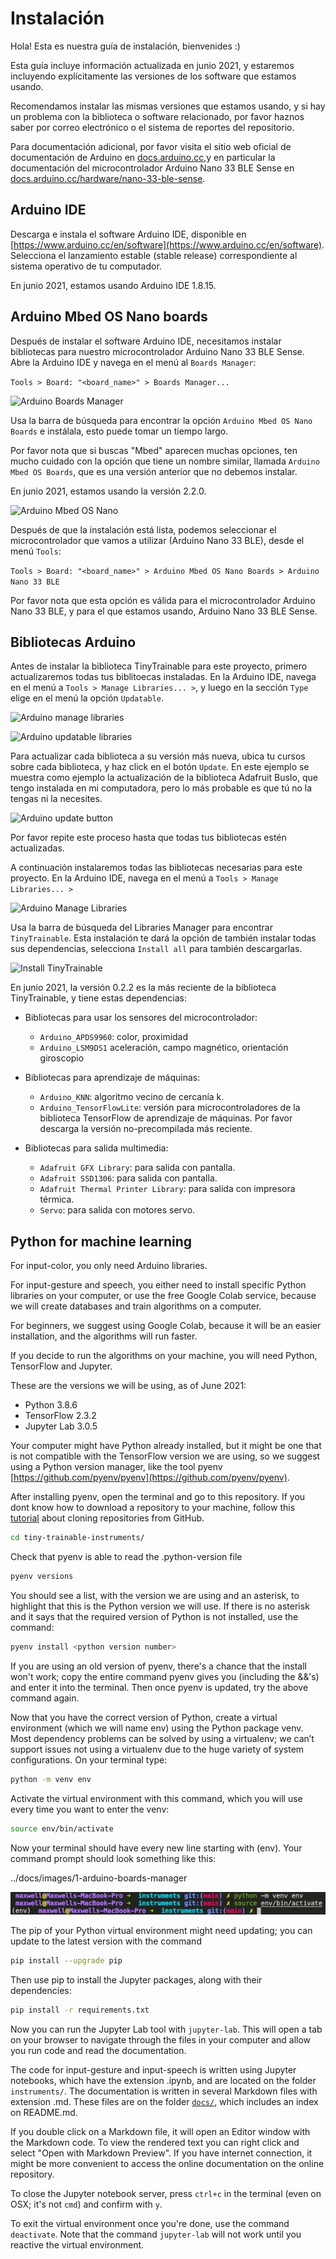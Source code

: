 # Instalación

Hola! Esta es nuestra guía de instalación, bienvenides :)

Esta guía incluye información actualizada en junio 2021, y estaremos incluyendo explícitamente las versiones de los software que estamos usando.

Recomendamos instalar las mismas versiones que estamos usando, y si hay un problema con la biblioteca o software relacionado, por favor haznos saber por correo electrónico o el sistema de reportes del repositorio.

Para documentación adicional, por favor visita el sitio web oficial de documentación de Arduino en [docs.arduino.cc](https://docs.arduino.cc]),y en particular la documentación del microcontrolador Arduino Nano 33 BLE Sense en [docs.arduino.cc/hardware/nano-33-ble-sense](https://docs.arduino.cc/hardware/nano-33-ble-sense).

## Arduino IDE

Descarga e instala el software Arduino IDE, disponible en [https://www.arduino.cc/en/software](https://www.arduino.cc/en/software). Selecciona el lanzamiento estable (stable release) correspondiente al sistema operativo de tu computador.

En junio 2021, estamos usando Arduino IDE 1.8.15.

## Arduino Mbed OS Nano boards

Después de instalar el software Arduino IDE, necesitamos instalar bibliotecas para nuestro microcontrolador Arduino Nano 33 BLE Sense. Abre la Arduino IDE y navega en el menú al `Boards Manager`:

```Tools > Board: "<board_name>" > Boards Manager...```

![Arduino Boards Manager](../docs/images/1-arduino-boards-manager.jpg "Arduino Boards Manager")

Usa la barra de búsqueda para encontrar la opción `Arduino Mbed OS Nano Boards` e instálala, esto puede tomar un tiempo largo.

Por favor nota que si buscas "Mbed" aparecen muchas opciones, ten mucho cuidado con la opción que tiene un nombre similar, llamada `Arduino Mbed OS Boards`, que es una versión anterior que no debemos instalar.

En junio 2021, estamos usando la versión 2.2.0.

![Arduino Mbed OS Nano](../docs/images/1-arduino-mbed-os-nano.jpg "Arduino Mbed OS Nano")

Después de que la instalación está lista, podemos seleccionar el microcontrolador que vamos a utilizar (Arduino Nano 33 BLE), desde el menú `Tools`:

```Tools > Board: "<board_name>" > Arduino Mbed OS Nano Boards > Arduino Nano 33 BLE```

Por favor nota que esta opción es válida para el microcontrolador Arduino Nano 33 BLE, y para el que estamos usando, Arduino Nano 33 BLE Sense.

## Bibliotecas Arduino

Antes de instalar la biblioteca TinyTrainable para este proyecto, primero actualizaremos todas tus biblitoecas instaladas. En la Arduino IDE, navega en el menú a `Tools > Manage Libraries... >`, y luego en la sección `Type` elige en el menú la opción `Updatable`.

![Arduino manage libraries](../docs/images/1-arduino-manage-libraries.jpg "Arduino manage libraries")

![Arduino updatable libraries](../docs/images/1-arduino-updatable-libraries.jpg "Arduino updatable libraries")

Para actualizar cada biblioteca a su versión más nueva, ubica tu cursos sobre cada biblioteca, y haz click en el botón `Update`. En este ejemplo se muestra como ejemplo la actualización de la biblioteca Adafruit BusIo, que tengo instalada en mi computadora, pero lo más probable es que tú no la tengas ni la necesites.

![Arduino update button](../docs/images/1-arduino-update-button.jpg "Arduino update button")

Por favor repite este proceso hasta que todas tus bibliotecas estén actualizadas.

A continuación instalaremos todas las bibliotecas necesarias para este proyecto. En la Arduino IDE, navega en el menú a `Tools > Manage Libraries... >`

![Arduino Manage Libraries](../docs/images/1-arduino-manage-libraries.jpg "Arduino Manage Libraries")

Usa la barra de búsqueda del Libraries Manager para encontrar `TinyTrainable`. Esta instalación te dará la opción de también instalar todas sus dependencias, selecciona `Install all` para también descargarlas.

![Install TinyTrainable](../docs/images/1-install-tinytrainable.jpg "Install TinyTrainable")

En junio 2021, la versión 0.2.2 es la más reciente de la biblioteca TinyTrainable, y tiene estas dependencias:

* Bibliotecas para usar los sensores del microcontrolador:
  * `Arduino_APDS9960`: color, proximidad
  * `Arduino_LSM9DS1` aceleración, campo magnético, orientación giroscopio

* Bibliotecas para aprendizaje de máquinas:
  * `Arduino_KNN`: algoritmo vecino de cercanía k.
  * `Arduino_TensorFlowLite`: versión para microcontroladores de la biblioteca TensorFlow de aprendizaje de máquinas. Por favor descarga la versión no-precompilada más reciente.

* Bibliotecas para salida multimedia:
  * `Adafruit GFX Library`: para salida con pantalla.
  * `Adafruit SSD1306`: para salida con pantalla.
  * `Adafruit Thermal Printer Library`: para salida con impresora térmica.
  * `Servo`: para salida con motores servo.

## Python for machine learning

For input-color, you only need Arduino libraries.

For input-gesture and speech, you either need to install specific Python libraries on your computer, or use the free Google Colab service, because we will create databases and train algorithms on a computer.

For beginners, we suggest using Google Colab, because it will be an easier installation, and the algorithms will run faster.

If you decide to run the algorithms on your machine, you will need Python, TensorFlow and Jupyter.

These are the versions we will be using, as of June 2021:

* Python 3.8.6
* TensorFlow 2.3.2
* Jupyter Lab 3.0.5

Your computer might have Python already installed, but it might be one that is not compatible with the TensorFlow version we are using, so we suggest using a Python version manager, like the tool pyenv [https://github.com/pyenv/pyenv](https://github.com/pyenv/pyenv).

After installing pyenv, open the terminal and go to this repository. If you dont know how to download a repository to your machine, follow this [tutorial](https://docs.github.com/en/github/creating-cloning-and-archiving-repositories/cloning-a-repository-from-github/cloning-a-repository) about cloning repositories from GitHub.

```bash
cd tiny-trainable-instruments/
```

Check that pyenv is able to read the .python-version file

```bash
pyenv versions
```

You should see a list, with the version we are using and an asterisk, to highlight that this is the Python version we will use. If there is no asterisk and it says that the required version of Python is not installed, use the command:

```bash
pyenv install <python version number>
```

If you are using an old version of pyenv, there's a chance that the install won't work; copy the entire command pyenv gives you (including the &&'s) and enter it into the terminal. Then once pyenv is updated, try the above command again.

Now that you have the correct version of Python, create a virtual environment (which we will name env) using the Python package venv. Most dependency problems can be solved by using a virtualenv; we can’t support issues not using a virtualenv due to the huge variety of system configurations. On your terminal type:

```bash
python -m venv env
```

Activate the virtual environment with this command, which you will use every time you want to enter the venv:

```bash
source env/bin/activate
```

Now your terminal should have every new line starting with (env). Your command prompt should look something like this:

../docs/images/1-arduino-boards-manager

![Virtual environment command prompt](../docs/images/1-venv-activation.jpg "Activating virtual environment")

The pip of your Python virtual environment might need updating; you can update to the latest version with the command

```bash
pip install --upgrade pip
```

Then use pip to install the Jupyter packages, along with their dependencies:

```bash
pip install -r requirements.txt
```

Now you can run the Jupyter Lab tool with `jupyter-lab`. This will open a tab on your browser to navigate through the files in your computer and allow you run code and read the documentation.

The code for input-gesture and input-speech is written using Jupyter notebooks, which have the extension .ipynb, and are located on the folder `instruments/`. The documentation is written in several Markdown files with extension .md. These files are on the folder [`docs/`](../docs/), which includes an index on README.md.

If you double click on a Markdown file, it will open an Editor window with the Markdown code. To view the rendered text you can right click and select "Open with Markdown Preview". If you have internet connection, it might be more convenient to access the online documentation on the online repository.

To close the Jupyter notebook server, press `ctrl+c` in the terminal (even on OSX; it's not `cmd`) and confirm with `y`.

To exit the virtual environment once you're done, use the command `deactivate`. Note that the command `jupyter-lab` will not work until you reactive the virtual environment.
